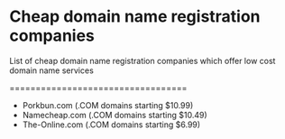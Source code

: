 # Cheap domain name registration companies
List of cheap domain name registration companies which offer low cost domain name services

==================================

* Porkbun.com (.COM domains starting $10.99) 
* Namecheap.com (.COM domains starting $10.49) 
* The-Online.com (.COM domains starting $6.99)
